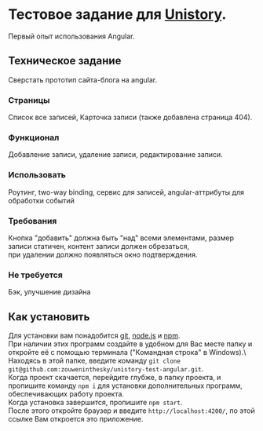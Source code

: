 # Тестовое задание для [Unistory](https://unistory.app/).

Первый опыт использования Angular.

## Техническое задание

Сверстать прототип сайта-блога на angular.

### Страницы

Список все записей, Карточка записи (также добавлена страница 404).

### Функционал

Добавление записи, удаление записи, редактирование записи.

### Использовать

Роутинг, two-way binding, сервис для записей, angular-аттрибуты для обработки событий

### Требования

Кнопка "добавить" должна быть "над" всеми элементами, размер записи статичен, контент записи должен обрезаться,\
при удалении должно появляться окно подтверждения.

### Не требуется

Бэк, улучшение дизайна

## Как установить

Для установки вам понадобится [git](https://git-scm.com/downloads), [node.js](https://nodejs.org/en/) и [npm](https://www.npmjs.com/).\
При наличии этих программ создайте в удобном для Вас месте папку и откройте её с помощью терминала ("Командная строка" в Windows).\ Находясь в этой папке, введите команду `git clone git@github.com:zouweninthesky/unistory-test-angular.git`.\
Когда проект скачается, перейдите глубже, в папку проекта, и пропишите команду `npm i` для установки дополнительных программ, обеспечивающих работу проекта.\
Когда установка завершится, пропишите `npm start`.\
После этого откройте браузер и введите `http://localhost:4200/`, по этой ссылке Вам откроется это приложение.
